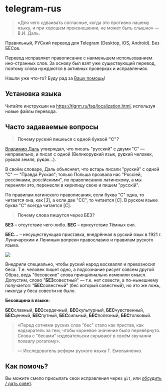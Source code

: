 # telegram-rus
> «Для чего сдваивать согласные, когда это противно нашему языку, и при хорошем произношении, не может быть слышно» — В.И. Даль.

Правильный, РУСкий перевод для Telegram (Desktop, iOS, Android). Без БЕСов.

Перевод исправляет правописание с наименьшем использованием ино-странных слов. За основу был взят уже существующий перевод, поэтому слова нуждаются в активных проверках и исправлениях.

Нашли уже что-то? Буду рад за [Вашу помощь](https://github.com/kosmodrey/telegram-rus#Как-помочь)!

## Установка языка
Читайте инструкции на https://tlgrm.ru/faq/localization.html, используя новые файлы перевода.

## Часто задаваемые вопросы
> **Почему руский пишеься с одной буквой "C"?**

[Владимир Даль](https://ru.wikipedia.org/wiki/%D0%94%D0%B0%D0%BB%D1%8C,_%D0%92%D0%BB%D0%B0%D0%B4%D0%B8%D0%BC%D0%B8%D1%80_%D0%98%D0%B2%D0%B0%D0%BD%D0%BE%D0%B2%D0%B8%D1%87) утверждал, что писать "русский" с двумя "C" — неправильно, и писал с одной (Великору**c**кий язык, ру**с**кий человек, ру**с**кая земля, ру**с**ак...).

В своём словаре, Даль объясняет, что встарь писали "руский" с одной "С" — "Правда Руская"; только Польша прозвала нас "Россiей, россiянами, россiйскими", по правописанию латинскому, а мы переняли это, перенесли в кирилицу свою и пишем "русскiй".

По правилам латинского правописания, если буква "С" одна, то читается она, как [*З*], а если две "СС", то читается [*С*]. В руском языке буква "С" всегда читается [*С*].

> **Почему слова пишутся через БЕЗ?**

**БЕЗ** – отсутствие чего-либо.
**БЕС** – присутствие Тёмных сил.

**БЕС...** – несуществующая приставка, внедрённая в руский язык в 1921 г. Луначарским и Лениным вопреки православию и правилам руского языка.

![](https://i.imgur.com/Sa4ixez.jpg)

Внедрили специально, чтобы руский народ восхвалял и превозносил беса. Т.е. человек пишет одно, а подсознание рисует совсем другой Образ, ведь "бесовские" слова принципиально изменили смысл. Допустим, слово "**БЕЗ**совестный" — т.е. нет совести, а по-нынешнему получается: "**БЕС**совестный" (бес который совестный), но это же ложь, никогда у беса совести не было.

**Бесовщина в языке:**

**БЕС**славный, **БЕС**сердечный, **БЕС**культурный, **БЕС**чувственный, **БЕС**ценный, **БЕС**путный, **БЕС**сильный, **БЕС**полезный, **БЕС**толковый.

> «Перед сотнями руских слов "бес" стало как пристав, как надзиратель за тем, чтобы корневое значение было перевёрнуто. Слова с "бесами" издевательски скрывают в своём звучании похвалу рогатому».
>
> — Исследователь реформ руского языка Г. Емельяненко.

## Как помочь?

Вы можите смело присылать свои исправления через `git`, или [обсудить / дать совет](https://github.com/kosmodrey/telegram-rus/issues).

